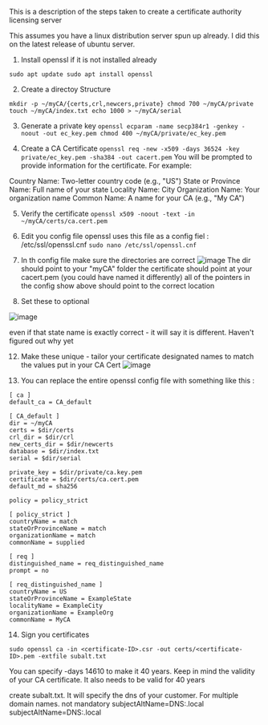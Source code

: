 This is a description of the steps taken to create a certificate authority licensing server

This assumes you have a linux distribution server spun up already.
I did this on the latest release of ubuntu server.

1. Install openssl if it is not installed already

`sudo apt update
sudo apt install openssl`

2. Create a directoy Structure

  `mkdir -p ~/myCA/{certs,crl,newcers,private}
  chmod 700 ~/myCA/private
  touch ~/myCA/index.txt
  echo 1000 > ~/myCA/serial`

3. Generate a private key
`openssl ecparam -name secp384r1 -genkey -noout -out ec_key.pem
chmod 400 ~/myCA/private/ec_key.pem`

4. Create a CA Certificate
`openssl req -new -x509 -days 36524 -key private/ec_key.pem -sha384 -out cacert.pem`
You will be prompted to provide information for the certificate. For example:

Country Name: Two-letter country code (e.g., "US")
State or Province Name: Full name of your state
Locality Name: City
Organization Name: Your organization name
Common Name: A name for your CA (e.g., "My CA")

5. Verify the certificate
`openssl x509 -noout -text -in ~/myCA/certs/ca.cert.pem`

6. Edit you config file
openssl uses this file as a config fiel : /etc/ssl/openssl.cnf
`sudo nano /etc/ssl/openssl.cnf`

8. In th config file make sure the directories are correct
![image](https://github.com/user-attachments/assets/c4e3747b-d812-4f17-a5cc-01ce210e7eed)
The dir should point to your "myCA" folder
the certificate should point at your cacert.pem (you could have named it differently)
all of the pointers in the config show above should point to the correct location

9. Set these to optional

![image](https://github.com/user-attachments/assets/e0053d51-9268-454d-8ae3-1fd0673b35f8)

even if that state name is exactly correct - it will say it is different. Haven't figured out why yet

12.  Make these unique - tailor your certificate designated names to match the values put in your CA Cert
![image](https://github.com/user-attachments/assets/41afac26-f0b8-4ee9-aed4-54091f58e9ad)

13.  You can replace the entire openssl config file with something like this :

```
[ ca ]
default_ca = CA_default

[ CA_default ]
dir = ~/myCA
certs = $dir/certs
crl_dir = $dir/crl
new_certs_dir = $dir/newcerts
database = $dir/index.txt
serial = $dir/serial

private_key = $dir/private/ca.key.pem
certificate = $dir/certs/ca.cert.pem
default_md = sha256

policy = policy_strict

[ policy_strict ]
countryName = match
stateOrProvinceName = match
organizationName = match
commonName = supplied

[ req ]
distinguished_name = req_distinguished_name
prompt = no

[ req_distinguished_name ]
countryName = US
stateOrProvinceName = ExampleState
localityName = ExampleCity
organizationName = ExampleOrg
commonName = MyCA
```
 14.  Sign you certificates
 
`sudo openssl ca -in <certificate-ID>.csr -out certs/<certificate-ID>.pem -extfile subalt.txt`

You can specify -days 14610 to make it 40 years.
Keep in mind the validity of your CA certificate. It also needs to be valid for 40 years

create subalt.txt. It will specify the dns of your customer. For multiple domain names. not mandatory
subjectAltName=DNS:<customer-name1>.local
subjectAltName=DNS:<customer-name2>.local

